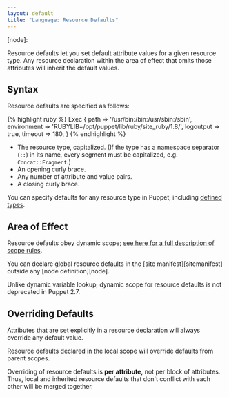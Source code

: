 ```yaml
---
layout: default
title: "Language: Resource Defaults"
---
```


<!-- TODO -->

[dynamic_scope]: 
[resource]: 
[definedtypes]: 
[sitemanifest]: 
[node]: 

Resource defaults let you set default attribute values for a given resource type. Any resource declaration within the area of effect that omits those attributes will inherit the default values.

Syntax
-----

Resource defaults are specified as follows:

{% highlight ruby %}
    Exec { 
      path        => '/usr/bin:/bin:/usr/sbin:/sbin',
      environment => 'RUBYLIB=/opt/puppet/lib/ruby/site_ruby/1.8/',
      logoutput   => true,
      timeout     => 180,
    }
{% endhighlight %}

* The resource type, capitalized. (If the type has a namespace separator (`::`) in its name, every segment must be capitalized, e.g. `Concat::Fragment`.)
* An opening curly brace.
* Any number of attribute and value pairs.
* A closing curly brace. 

You can specify defaults for any resource type in Puppet, including [defined types][definedtypes].

Area of Effect
-----

Resource defaults obey dynamic scope; [see here for a full description of scope rules][dynamic_scope]. 

You can declare global resource defaults in the [site manifest][sitemanifest] outside any [node definition][node].

Unlike dynamic variable lookup, dynamic scope for resource defaults is not deprecated in Puppet 2.7.

Overriding Defaults
-----

Attributes that are set explicitly in a resource declaration will always override any default value. 

Resource defaults declared in the local scope will override defaults from parent scopes. 

Overriding of resource defaults is **per attribute,** not per block of attributes. Thus, local and inherited resource defaults that don't conflict with each other will be merged together. 
